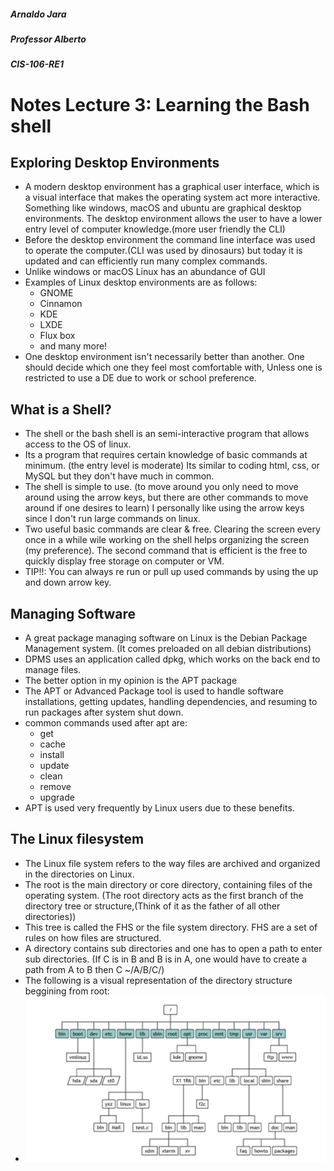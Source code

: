 ##### Arnaldo Jara

##### Professor Alberto

##### CIS-106-RE1

# Notes Lecture 3: Learning the Bash shell

## Exploring Desktop Environments
* A modern desktop environment has a graphical user interface, which is a visual interface that makes the operating system act more interactive. Something like windows, macOS and ubuntu are graphical desktop environments. The desktop environment allows the user to have a lower entry level of computer knowledge.(more user friendly the CLI)
* Before the desktop environment the command line interface was used to operate the computer.(CLI was used by dinosaurs) but today it is updated and can efficiently run many complex commands. 
* Unlike windows or macOS Linux has an abundance of GUI 
* Examples of Linux desktop environments are as follows:
  - GNOME
  - Cinnamon
  - KDE
  - LXDE
  - Flux box
  - and many more!
* One desktop environment isn't necessarily better than another. One should decide which one they feel most comfortable with, Unless one is restricted to use a DE due to work or school preference. 
## What is a Shell?
* The shell or the bash shell is an semi-interactive program that allows access to the OS of linux.
* Its a program that requires certain knowledge of basic commands at minimum. (the entry level is moderate) Its similar to coding html, css, or MySQL but they don't have much in common.  
* The shell is simple to use. (to move around you only need to move around using the arrow keys, but there are other commands to move around if one desires to learn) I personally like using the arrow keys since I don't run large commands on linux.
* Two useful basic commands are clear & free. Clearing the screen every once in a while wile working on the shell helps organizing the screen (my preference). The second command that is efficient is the free to quickly display free storage on computer or VM. 
* TIP!!: You can always re run or pull up used commands by using the up and down arrow key.

## Managing Software
* A great package managing software on Linux is the Debian Package Management system. (It comes preloaded on all debian distributions)
* DPMS uses an application called dpkg, which works on the back end to manage files.
* The better option in my opinion is the APT package
* The APT or Advanced Package tool is used to handle software installations, getting updates, handling dependencies, and resuming to run packages after system shut down.  
* common commands used after apt are:
  - get
  - cache
  - install
  - update
  - clean
  - remove
  - upgrade
* APT is used very frequently by Linux users due to these benefits.

## The Linux filesystem
* The Linux file system refers to the way files are archived and organized in the directories on Linux.
* The root is the main directory or core directory, containing files of the operating system. (The root directory acts as the first branch of the directory tree or structure,(Think of it as the father of all other directories))
*  This tree is called the FHS or the file system directory. FHS are a set of rules on how files are structured.
*  A directory contains sub directories and one has to open a path to enter sub directories. (If C is in B and B is in A, one would have to create a path from A to B then C ~/A/B/C/)
*  The following is a visual representation of the directory structure beggining from root:
* ![x](/imgs/FinalPics/root.png) 
